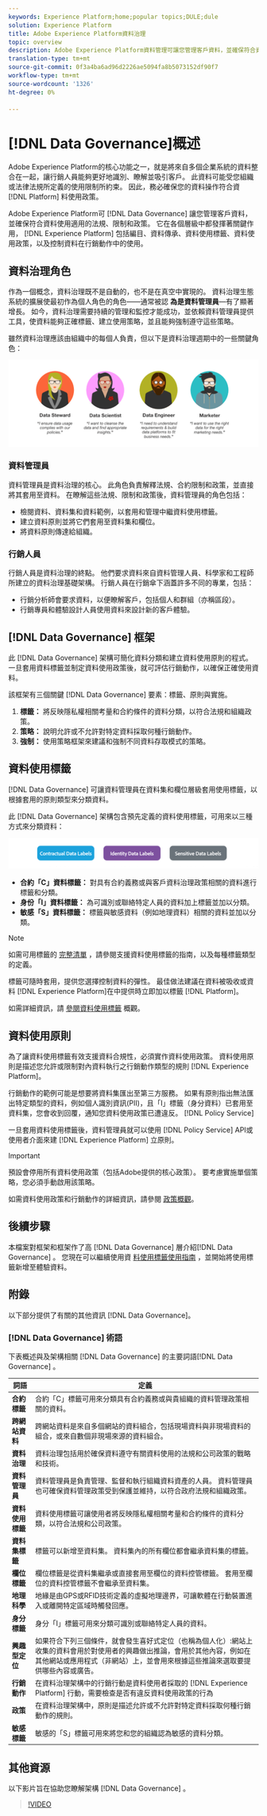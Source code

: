 ```yaml
---
keywords: Experience Platform;home;popular topics;DULE;dule
solution: Experience Platform
title: Adobe Experience Platform資料治理
topic: overview
description: Adobe Experience Platform資料管理可讓您管理客戶資料，並確保符合資料使用適用的法規、限制和政策。 它在Experience Platform的不同層次發揮關鍵作用，包括編目、資料傳承、資料使用標籤、資料使用政策，以及控制資料在行銷動作中的使用
translation-type: tm+mt
source-git-commit: 0f3a4ba6ad96d2226ae5094fa8b5073152df90f7
workflow-type: tm+mt
source-wordcount: '1326'
ht-degree: 0%

---
```



# [!DNL Data Governance]概述

Adobe Experience Platform的核心功能之一，就是將來自多個企業系統的資料整合在一起，讓行銷人員能夠更好地識別、瞭解並吸引客戶。 此資料可能受您組織或法律法規所定義的使用限制所約束。 因此，務必確保您的資料操作符合資 [!DNL Platform] 料使用政策。

Adobe Experience Platform可 [!DNL Data Governance] 讓您管理客戶資料，並確保符合資料使用適用的法規、限制和政策。 它在各個層級中都發揮著關鍵作用， [!DNL Experience Platform] 包括編目、資料傳承、資料使用標籤、資料使用政策，以及控制資料在行銷動作中的使用。

## 資料治理角色

作為一個概念，資料治理既不是自動的，也不是在真空中實現的。 資料治理生態系統的擴展使最初作為個人角色的角色——通常被認 **為是資料管理員**—有了顯著增長。 如今，資料治理需要持續的管理和監控才能成功，並依賴資料管理員提供工具，使資料能夠正確標籤、建立使用策略，並且能夠強制遵守這些策略。

雖然資料治理應該由組織中的每個人負責，但以下是資料治理週期中的一些關鍵角色：

![資料治理角色](./images/overview/roles.png)

### 資料管理員

資料管理員是資料治理的核心。 此角色負責解釋法規、合約限制和政策，並直接將其套用至資料。 在瞭解這些法規、限制和政策後，資料管理員的角色包括：

* 檢閱資料、資料集和資料範例，以套用和管理中繼資料使用標籤。
* 建立資料原則並將它們套用至資料集和欄位。
* 將資料原則傳達給組織。

### 行銷人員

行銷人員是資料治理的終點。 他們要求資料來自資料管理人員、科學家和工程師所建立的資料治理基礎架構。 行銷人員在行銷傘下涵蓋許多不同的專業，包括：

* 行銷分析師會要求資料，以便瞭解客戶，包括個人和群組（亦稱區段）。
* 行銷專員和體驗設計人員使用資料來設計新的客戶體驗。


## [!DNL Data Governance] 框架

此 [!DNL Data Governance] 架構可簡化資料分類和建立資料使用原則的程式。 一旦套用資料標籤並制定資料使用政策後，就可評估行銷動作，以確保正確使用資料。

該框架有三個關鍵 [!DNL Data Governance] 要素：標籤、原則與實施。

1. **標籤：** 將反映隱私權相關考量和合約條件的資料分類，以符合法規和組織政策。
1. **策略：** 說明允許或不允許對特定資料採取何種行銷動作。
1. **強制：** 使用策略框架來建議和強制不同資料存取模式的策略。

## 資料使用標籤

[!DNL Data Governance] 可讓資料管理員在資料集和欄位層級套用使用標籤，以根據套用的原則類型來分類資料。

此 [!DNL Data Governance] 架構包含預先定義的資料使用標籤，可用來以三種方式來分類資料：

![資料使用標籤類別](./images/overview/label-categories.png)

* **合約「C」資料標籤：** 對具有合約義務或與客戶資料治理政策相關的資料進行標籤和分類。
* **身份「I」資料標籤：** 為可識別或聯絡特定人員的資料加上標籤並加以分類。
* **敏感「S」資料標籤：** 標籤與敏感資料（例如地理資料）相關的資料並加以分類。

>[!NOTE]
>
>如需可用標籤的 [完整清單](labels/reference.md) ，請參閱支援資料使用標籤的指南，以及每種標籤類型的定義。

標籤可隨時套用，提供您選擇控制資料的彈性。 最佳做法建議在資料被吸收或資料 [!DNL Experience Platform]在中提供時立即加以標籤 [!DNL Platform]。

如需詳細資訊，請 [參閱資料使用標籤](./labels/overview.md) 概觀。

## 資料使用原則

為了讓資料使用標籤有效支援資料合規性，必須實作資料使用政策。 資料使用原則是描述您允許或限制對內資料執行之行銷動作類型的規則 [!DNL Experience Platform]。

行銷動作的範例可能是想要將資料集匯出至第三方服務。 如果有原則指出無法匯出特定類型的資料，例如個人識別資訊(PII)，且「I」標籤（身分資料）已套用至資料集，您會收到回覆，通知您資料使用政策已遭違反。 [!DNL Policy Service]

一旦套用資料使用標籤後，資料管理員就可以使用 [!DNL Policy Service] API或使用者介面來建 [!DNL Experience Platform] 立原則。

>[!IMPORTANT]
>
>預設會停用所有資料使用政策（包括Adobe提供的核心政策）。 要考慮實施單個策略，您必須手動啟用該策略。

如需資料使用政策和行銷動作的詳細資訊，請參閱 [政策概觀](./policies/overview.md)。

## 後續步驟

本檔案對框架和框架作了高 [!DNL Data Governance] 層介紹[!DNL Data Governance] 。 您現在可以繼續使用資 [料使用標籤使用指南](labels/user-guide.md) ，並開始將使用標籤新增至體驗資料。

## 附錄

以下部分提供了有關的其他資訊 [!DNL Data Governance]。

### [!DNL Data Governance] 術語

下表概述與及架構相關 [!DNL Data Governance] 的主要詞語[!DNL Data Governance] 。

| 詞語 | 定義 |
|---|---|
| **合約標籤** | 合約「C」標籤可用來分類具有合約義務或與貴組織的資料管理政策相關的資料。 |
| **跨網站資料** | 跨網站資料是來自多個網站的資料組合，包括現場資料與非現場資料的組合，或來自數個非現場來源的資料組合。 |
| **資料治理** | 資料治理包括用於確保資料遵守有關資料使用的法規和公司政策的戰略和技術。 |
| **資料管理員** | 資料管理員是負責管理、監督和執行組織資料資產的人員。 資料管理員也可確保資料管理政策受到保護並維持，以符合政府法規和組織政策。 |
| **資料使用標籤** | 資料使用標籤可讓使用者將反映隱私權相關考量和合約條件的資料分類，以符合法規和公司政策。 |
| **資料集標籤** | 標籤可以新增至資料集。 資料集內的所有欄位都會繼承資料集的標籤。 |
| **欄位標籤** | 欄位標籤是從資料集繼承或直接套用至欄位的資料控管標籤。  套用至欄位的資料控管標籤不會繼承至資料集。 |
| **地理科學** | 地緣是由GPS或RFID技術定義的虛擬地理邊界，可讓軟體在行動裝置進入或離開特定區域時觸發回應。 |
| **身分標籤** | 身分「I」標籤可用來分類可識別或聯絡特定人員的資料。 |
| **興趣型定位** | 如果符合下列三個條件，就會發生喜好式定位（也稱為個人化）:網站上收集的資料會用於對使用者的興趣做出推論，會用於其他內容，例如在其他網站或應用程式（非網站）上，並會用來根據這些推論來選取要提供哪些內容或廣告。 |
| **行銷動作** | 在資料治理架構中的行銷行動是資料使用者採取的 [!DNL Experience Platform] 行動，需要檢查是否有違反資料使用政策的行為 |
| **政策** | 在資料治理架構中，原則是描述允許或不允許對特定資料採取何種行銷動作的規則。 |
| **敏感標籤** | 敏感的「S」標籤可用來將您和您的組織認為敏感的資料分類。 |

## 其他資源

以下影片旨在協助您瞭解架構 [!DNL Data Governance] 。

>[!VIDEO](https://video.tv.adobe.com/v/29708?quality=12&enable10seconds=on&speedcontrol=on)
